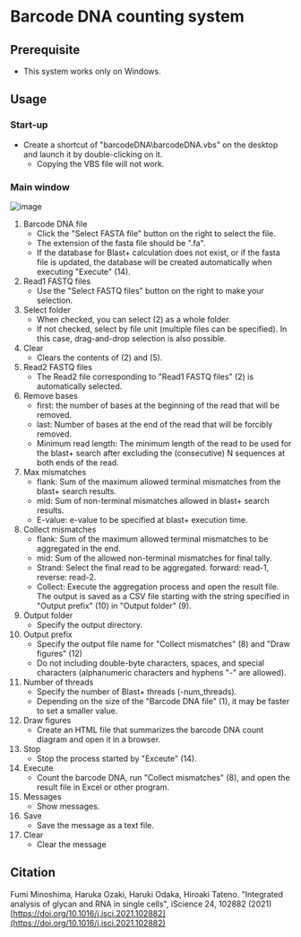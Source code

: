 # Barcode DNA counting system

## Prerequisite

- This system works only on Windows.

## Usage

### Start-up

- Create a shortcut of "barcodeDNA\barcodeDNA.vbs" on the desktop and launch it by double-clicking on it. 
  - Copying the VBS file will not work.

### Main window

![image](https://user-images.githubusercontent.com/2063184/149743104-852c42ef-0c6f-43e5-aabd-fb63f8f349fc.png)

1. Barcode DNA file
    - Click the "Select FASTA file" button on the right to select the file.
    - The extension of the fasta file should be ".fa".
    - If the database for Blast+ calculation does not exist, or if the fasta file is updated, the database will be created automatically when executing "Execute" (14).
2. Read1 FASTQ files
    - Use the "Select FASTQ files" button on the right to make your selection.
3. Select folder
    - When checked, you can select (2) as a whole folder.
    - If not checked, select by file unit (multiple files can be specified). In this case, drag-and-drop selection is also possible.
4. Clear
    - Clears the contents of (2) and (5).
5. Read2 FASTQ files
    - The Read2 file corresponding to "Read1 FASTQ files" (2) is automatically selected.
6. Remove bases
    - first: the number of bases at the beginning of the read that will be removed.
    - last: Number of bases at the end of the read that will be forcibly removed.
    - Minimum read length: The minimum length of the read to be used for the blast+ search after excluding the (consecutive) N sequences at both ends of the read.
7. Max mismatches
    - flank: Sum of the maximum allowed terminal mismatches from the blast+ search results.
    - mid: Sum of non-terminal mismatches allowed in blast+ search results.
    - E-value: e-value to be specified at blast+ execution time.
8. Collect mismatches
    - flank: Sum of the maximum allowed terminal mismatches to be aggregated in the end.
    - mid: Sum of the allowed non-terminal mismatches for final tally.
    - Strand: Select the final read to be aggregated. forward: read-1, reverse: read-2.
    - Collect: Execute the aggregation process and open the result file. The output is saved as a CSV file starting with the string specified in "Output prefix" (10) in "Output folder" (9).
9. Output folder
    - Specify the output directory.
10. Output prefix
    - Specify the output file name for "Collect mismatches" (8) and "Draw figures" (12)
    - Do not including double-byte characters, spaces, and special characters (alphanumeric characters and hyphens "-" are allowed).
11. Number of threads
    - Specify the number of Blast+ threads (-num_threads).
    - Depending on the size of the "Barcode DNA file" (1), it may be faster to set a smaller value.
12. Draw figures
    - Create an HTML file that summarizes the barcode DNA count diagram and open it in a browser.
13. Stop
    - Stop the process started by "Exceute" (14).
14. Execute
    - Count the barcode DNA, run "Collect mismatches" (8), and open the result file in Excel or other program.
15. Messages
    - Show messages.
16. Save
    - Save the message as a text file.
17. Clear
    - Clear the message



## Citation

Fumi Minoshima, Haruka Ozaki, Haruki Odaka, Hiroaki Tateno. "Integrated analysis of glycan and RNA in single cells", iScience 24,
102882 (2021)  
[https://doi.org/10.1016/j.isci.2021.102882](https://doi.org/10.1016/j.isci.2021.102882)

